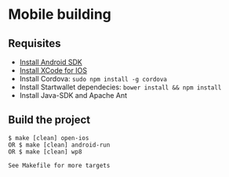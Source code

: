 # Mobile building

## Requisites
* [Install Android SDK](https://developer.android.com/sdk/installing/index.html?pkg=tools)
* [Install XCode for IOS](https://itunes.apple.com/en/app/xcode/id497799835?mt=12)
* Install Cordova: ``sudo npm install -g cordova``
* Install Startwallet dependecies: ``bower install && npm install``
* Install Java-SDK and Apache Ant

## Build the project

    $ make [clean] open-ios
    OR $ make [clean] android-run
    OR $ make [clean] wp8

    See Makefile for more targets


